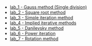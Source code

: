 - [lab_1 - Gauss method (Single division)](https://github.com/DimaBelyakovich/MMF_Labs/blob/master/Numerical%20methods/lab1_gauss.m)<br>
- [lab_2 - Square root method](https://github.com/DimaBelyakovich/MMF_Labs/blob/master/Numerical%20methods/lab2.m)<br>
- [lab_3 - Simple iteration method](https://github.com/DimaBelyakovich/MMF_Labs/blob/master/Numerical%20methods/lab3.m)<br>
- [lab_4 - Implied iterative methods](https://github.com/DimaBelyakovich/MMF_Labs/blob/master/Numerical%20methods/lab4.m)<br>
- [lab_5 - Danilevsky method](https://github.com/DimaBelyakovich/MMF_Labs/blob/master/Numerical%20methods/lab5.m)<br>
- [lab_6 - Power iteration](https://github.com/DimaBelyakovich/MMF_Labs/blob/master/Numerical%20methods/lab6.m)<br>
- [lab_7 - Rotation method](https://github.com/DimaBelyakovich/MMF_Labs/blob/master/Numerical%20methods/lab7.m)<br>
